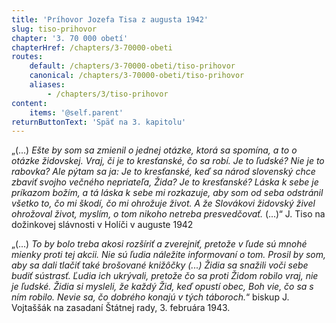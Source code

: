 ```yaml
---
title: 'Príhovor Jozefa Tisa z augusta 1942'
slug: tiso-prihovor
chapter: '3. 70 000 obetí'
chapterHref: /chapters/3-70000-obeti
routes:
    default: /chapters/3-70000-obeti/tiso-prihovor
    canonical: /chapters/3-70000-obeti/tiso-prihovor
    aliases:
        - /chapters/3/tiso-prihovor
content:
    items: '@self.parent'
returnButtonText: 'Späť na 3. kapitolu'
---
```


„(...) _Ešte by som sa zmienil o jednej otázke, ktorá sa spomína, a to o otázke židovskej. Vraj, či je to kresťanské, čo sa robí. Je to ľudské? Nie je to rabovka? Ale pýtam sa ja: Je to kresťanské, keď sa národ slovenský chce zbaviť svojho večného nepriateľa, Žida? Je to kresťanské? Láska k sebe je príkazom božím, a tá láska k sebe mi rozkazuje, aby som od seba odstránil všetko to, čo mi škodí, čo mi ohrožuje život. A že Slovákovi židovský živel ohrožoval život, myslím, o tom nikoho netreba presvedčovať._ (...)“ 
J. Tiso na dožinkovej slávnosti v Holíči v auguste 1942 

„(...) _To by bolo treba akosi rozšíriť a zverejniť, pretože v ľude sú mnohé mienky proti tej akcii. Nie sú ľudia náležite informovaní o tom. Prosil by som, aby sa dali tlačiť také brošované knižôčky (...) Židia sa snažili voči sebe budiť sústrasť. Ľudia ich ukrývali, pretože čo sa proti Židom robilo vraj, nie je ľudské. Židia si mysleli, že každý Žid, keď opustí obec, Boh vie, čo sa s ním robilo. Nevie sa, čo dobrého konajú v tých táboroch._“
biskup J. Vojtaššák na zasadaní Štátnej rady, 3. februára 1943. 
